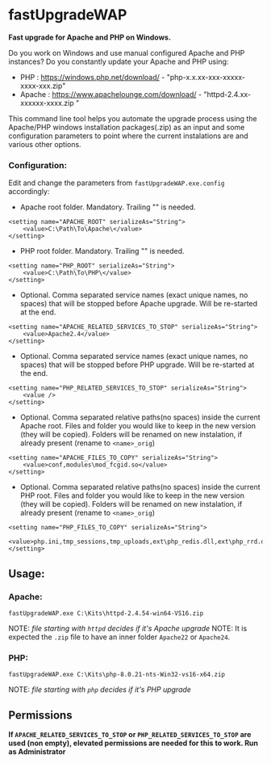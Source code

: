 # fastUpgradeWAP
**Fast upgrade for Apache and PHP on Windows.**

Do you work on Windows and use manual configured Apache and PHP instances? Do you constantly update your Apache and PHP using:
- PHP : https://windows.php.net/download/ - "php-x.x.xx-xxx-xxxxx-xxxx-xxx.zip"
- Apache : https://www.apachelounge.com/download/ - "httpd-2.4.xx-xxxxxx-xxxx.zip "

This command line tool helps you automate the upgrade process using the Apache/PHP windows installation packages(.zip) as an input and some configuration parameters to point where the current instalations are and various other options.

### Configuration:
Edit and change the parameters from `fastUpgradeWAP.exe.config` accordingly:

- Apache root folder. Mandatory. Trailing "\" is needed.
```
<setting name="APACHE_ROOT" serializeAs="String">
	<value>C:\Path\To\Apache\</value>
</setting>
```

- PHP root folder. Mandatory. Trailing "\" is needed.
```
<setting name="PHP_ROOT" serializeAs="String">
	<value>C:\Path\To\PHP\</value>
</setting>
```

- Optional. Comma separated service names (exact unique names, no spaces) that will be stopped before Apache upgrade. Will be re-started at the end.
```
<setting name="APACHE_RELATED_SERVICES_TO_STOP" serializeAs="String">
	<value>Apache2.4</value>
</setting>
```
- Optional. Comma separated service names (exact unique names, no spaces) that will be stopped before PHP upgrade. Will be re-started at the end.
```
<setting name="PHP_RELATED_SERVICES_TO_STOP" serializeAs="String">
	<value />
</setting>
```

- Optional. Comma separated relative paths(no spaces) inside the current Apache root. Files and folder you would like to keep in the new version (they will be copied). Folders will be renamed on new instalation, if already present (rename to `<name>_orig`)
```
<setting name="APACHE_FILES_TO_COPY" serializeAs="String">
	<value>conf,modules\mod_fcgid.so</value>
</setting>
```

- Optional. Comma separated relative paths(no spaces) inside the current PHP root. Files and folder you would like to keep in the new version (they will be copied). Folders will be renamed on new instalation, if already present (rename to `<name>_orig`)
```
<setting name="PHP_FILES_TO_COPY" serializeAs="String">
	<value>php.ini,tmp_sessions,tmp_uploads,ext\php_redis.dll,ext\php_rrd.dll</value>
</setting>
```

## Usage:

### Apache:
```
fastUpgradeWAP.exe C:\Kits\httpd-2.4.54-win64-VS16.zip
```
NOTE: _file starting with `httpd` decides if it's Apache upgrade_
NOTE: It is expected the `.zip` file to have an inner folder `Apache22` or `Apache24`.

### PHP:
```
fastUpgradeWAP.exe C:\Kits\php-8.0.21-nts-Win32-vs16-x64.zip
```
NOTE: _file starting with `php` decides if it's PHP upgrade_

## Permissions
**If `APACHE_RELATED_SERVICES_TO_STOP` or `PHP_RELATED_SERVICES_TO_STOP` are used (non empty), elevated permissions are needed for this to work. Run as Administrator**
